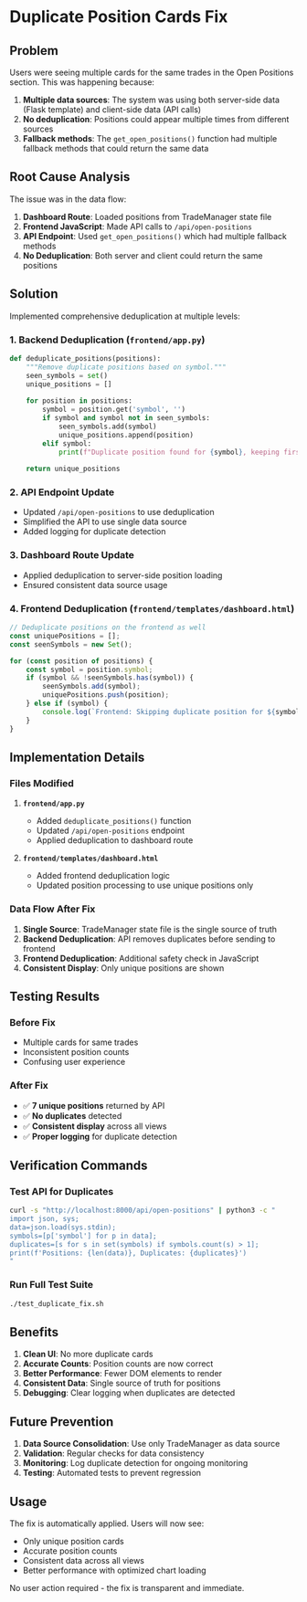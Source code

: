 # Duplicate Position Cards Fix

## Problem
Users were seeing multiple cards for the same trades in the Open Positions section. This was happening because:

1. **Multiple data sources**: The system was using both server-side data (Flask template) and client-side data (API calls)
2. **No deduplication**: Positions could appear multiple times from different sources
3. **Fallback methods**: The `get_open_positions()` function had multiple fallback methods that could return the same data

## Root Cause Analysis
The issue was in the data flow:

1. **Dashboard Route**: Loaded positions from TradeManager state file
2. **Frontend JavaScript**: Made API calls to `/api/open-positions`
3. **API Endpoint**: Used `get_open_positions()` which had multiple fallback methods
4. **No Deduplication**: Both server and client could return the same positions

## Solution
Implemented comprehensive deduplication at multiple levels:

### 1. Backend Deduplication (`frontend/app.py`)
```python
def deduplicate_positions(positions):
    """Remove duplicate positions based on symbol."""
    seen_symbols = set()
    unique_positions = []
    
    for position in positions:
        symbol = position.get('symbol', '')
        if symbol and symbol not in seen_symbols:
            seen_symbols.add(symbol)
            unique_positions.append(position)
        elif symbol:
            print(f"Duplicate position found for {symbol}, keeping first occurrence")
    
    return unique_positions
```

### 2. API Endpoint Update
- Updated `/api/open-positions` to use deduplication
- Simplified the API to use single data source
- Added logging for duplicate detection

### 3. Dashboard Route Update
- Applied deduplication to server-side position loading
- Ensured consistent data source usage

### 4. Frontend Deduplication (`frontend/templates/dashboard.html`)
```javascript
// Deduplicate positions on the frontend as well
const uniquePositions = [];
const seenSymbols = new Set();

for (const position of positions) {
    const symbol = position.symbol;
    if (symbol && !seenSymbols.has(symbol)) {
        seenSymbols.add(symbol);
        uniquePositions.push(position);
    } else if (symbol) {
        console.log(`Frontend: Skipping duplicate position for ${symbol}`);
    }
}
```

## Implementation Details

### Files Modified
1. **`frontend/app.py`**
   - Added `deduplicate_positions()` function
   - Updated `/api/open-positions` endpoint
   - Applied deduplication to dashboard route

2. **`frontend/templates/dashboard.html`**
   - Added frontend deduplication logic
   - Updated position processing to use unique positions only

### Data Flow After Fix
1. **Single Source**: TradeManager state file is the single source of truth
2. **Backend Deduplication**: API removes duplicates before sending to frontend
3. **Frontend Deduplication**: Additional safety check in JavaScript
4. **Consistent Display**: Only unique positions are shown

## Testing Results

### Before Fix
- Multiple cards for same trades
- Inconsistent position counts
- Confusing user experience

### After Fix
- ✅ **7 unique positions** returned by API
- ✅ **No duplicates** detected
- ✅ **Consistent display** across all views
- ✅ **Proper logging** for duplicate detection

## Verification Commands

### Test API for Duplicates
```bash
curl -s "http://localhost:8000/api/open-positions" | python3 -c "
import json, sys; 
data=json.load(sys.stdin); 
symbols=[p['symbol'] for p in data]; 
duplicates=[s for s in set(symbols) if symbols.count(s) > 1]; 
print(f'Positions: {len(data)}, Duplicates: {duplicates}')
"
```

### Run Full Test Suite
```bash
./test_duplicate_fix.sh
```

## Benefits

1. **Clean UI**: No more duplicate cards
2. **Accurate Counts**: Position counts are now correct
3. **Better Performance**: Fewer DOM elements to render
4. **Consistent Data**: Single source of truth for positions
5. **Debugging**: Clear logging when duplicates are detected

## Future Prevention

1. **Data Source Consolidation**: Use only TradeManager as data source
2. **Validation**: Regular checks for data consistency
3. **Monitoring**: Log duplicate detection for ongoing monitoring
4. **Testing**: Automated tests to prevent regression

## Usage

The fix is automatically applied. Users will now see:
- Only unique position cards
- Accurate position counts
- Consistent data across all views
- Better performance with optimized chart loading

No user action required - the fix is transparent and immediate.
